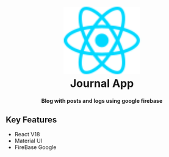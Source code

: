 <h1 align="center">
  <br>
  <a href="https://reactjs.org/">
  <img src="/src/assets/react.svg" alt="Markdownify" width="200"></a>
  <br>
  Journal App
  <br>
</h1>

<h4 align="center">Blog with posts and logs using google firebase</h4>

## Key Features

- React V18
- Material UI
- FireBase Google

